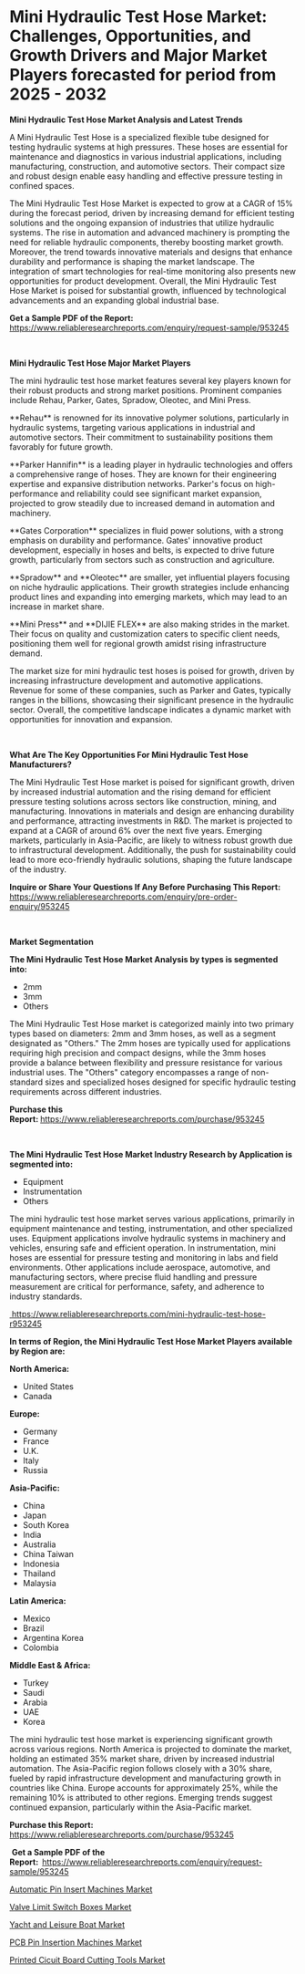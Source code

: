 <p><h1>Mini Hydraulic Test Hose Market: Challenges, Opportunities, and Growth Drivers and Major Market Players forecasted for period from 2025 - 2032</h1></p><p><strong>Mini Hydraulic Test Hose Market Analysis and Latest Trends</strong></p>
<p><p>A Mini Hydraulic Test Hose is a specialized flexible tube designed for testing hydraulic systems at high pressures. These hoses are essential for maintenance and diagnostics in various industrial applications, including manufacturing, construction, and automotive sectors. Their compact size and robust design enable easy handling and effective pressure testing in confined spaces.</p><p>The Mini Hydraulic Test Hose Market is expected to grow at a CAGR of 15% during the forecast period, driven by increasing demand for efficient testing solutions and the ongoing expansion of industries that utilize hydraulic systems. The rise in automation and advanced machinery is prompting the need for reliable hydraulic components, thereby boosting market growth. Moreover, the trend towards innovative materials and designs that enhance durability and performance is shaping the market landscape. The integration of smart technologies for real-time monitoring also presents new opportunities for product development. Overall, the Mini Hydraulic Test Hose Market is poised for substantial growth, influenced by technological advancements and an expanding global industrial base.</p></p>
<p><strong>Get a Sample PDF of the Report:&nbsp;</strong> <a href="https://www.reliableresearchreports.com/enquiry/request-sample/953245?utm_campaign=37&utm_medium=2&utm_source=Github&utm_content=ia&utm_term=23022025&utm_id=mini-hydraulic-test-hose">https://www.reliableresearchreports.com/enquiry/request-sample/953245</a></p>
<p>&nbsp;</p>
<p><strong>Mini Hydraulic Test Hose Major Market Players</strong></p>
<p><p>The mini hydraulic test hose market features several key players known for their robust products and strong market positions. Prominent companies include Rehau, Parker, Gates, Spradow, Oleotec, and Mini Press.</p><p>**Rehau** is renowned for its innovative polymer solutions, particularly in hydraulic systems, targeting various applications in industrial and automotive sectors. Their commitment to sustainability positions them favorably for future growth.</p><p>**Parker Hannifin** is a leading player in hydraulic technologies and offers a comprehensive range of hoses. They are known for their engineering expertise and expansive distribution networks. Parker's focus on high-performance and reliability could see significant market expansion, projected to grow steadily due to increased demand in automation and machinery.</p><p>**Gates Corporation** specializes in fluid power solutions, with a strong emphasis on durability and performance. Gates' innovative product development, especially in hoses and belts, is expected to drive future growth, particularly from sectors such as construction and agriculture.</p><p>**Spradow** and **Oleotec** are smaller, yet influential players focusing on niche hydraulic applications. Their growth strategies include enhancing product lines and expanding into emerging markets, which may lead to an increase in market share.</p><p>**Mini Press** and **DIJIE FLEX** are also making strides in the market. Their focus on quality and customization caters to specific client needs, positioning them well for regional growth amidst rising infrastructure demand.</p><p>The market size for mini hydraulic test hoses is poised for growth, driven by increasing infrastructure development and automotive applications. Revenue for some of these companies, such as Parker and Gates, typically ranges in the billions, showcasing their significant presence in the hydraulic sector. Overall, the competitive landscape indicates a dynamic market with opportunities for innovation and expansion.</p></p>
<p>&nbsp;</p>
<p><strong>What Are The Key Opportunities For Mini Hydraulic Test Hose Manufacturers?</strong></p>
<p><p>The Mini Hydraulic Test Hose market is poised for significant growth, driven by increased industrial automation and the rising demand for efficient pressure testing solutions across sectors like construction, mining, and manufacturing. Innovations in materials and design are enhancing durability and performance, attracting investments in R&D. The market is projected to expand at a CAGR of around 6% over the next five years. Emerging markets, particularly in Asia-Pacific, are likely to witness robust growth due to infrastructural development. Additionally, the push for sustainability could lead to more eco-friendly hydraulic solutions, shaping the future landscape of the industry.</p></p>
<p><strong>Inquire or Share Your Questions If Any Before Purchasing This Report:</strong> <a href="https://www.reliableresearchreports.com/enquiry/pre-order-enquiry/953245?utm_campaign=37&utm_medium=2&utm_source=Github&utm_content=ia&utm_term=23022025&utm_id=mini-hydraulic-test-hose">https://www.reliableresearchreports.com/enquiry/pre-order-enquiry/953245</a></p>
<p>&nbsp;</p>
<p><strong>Market Segmentation</strong></p>
<p><strong>The Mini Hydraulic Test Hose Market Analysis by types is segmented into:</strong></p>
<p><ul><li>2mm</li><li>3mm</li><li>Others</li></ul></p>
<p><p>The Mini Hydraulic Test Hose market is categorized mainly into two primary types based on diameters: 2mm and 3mm hoses, as well as a segment designated as "Others." The 2mm hoses are typically used for applications requiring high precision and compact designs, while the 3mm hoses provide a balance between flexibility and pressure resistance for various industrial uses. The "Others" category encompasses a range of non-standard sizes and specialized hoses designed for specific hydraulic testing requirements across different industries.</p></p>
<p><strong>Purchase this Report:&nbsp;</strong><a href="https://www.reliableresearchreports.com/purchase/953245?utm_campaign=37&utm_medium=2&utm_source=Github&utm_content=ia&utm_term=23022025&utm_id=mini-hydraulic-test-hose">https://www.reliableresearchreports.com/purchase/953245</a></p>
<p>&nbsp;</p>
<p><strong>The Mini Hydraulic Test Hose Market Industry Research by Application is segmented into:</strong></p>
<p><ul><li>Equipment</li><li>Instrumentation</li><li>Others</li></ul></p>
<p><p>The mini hydraulic test hose market serves various applications, primarily in equipment maintenance and testing, instrumentation, and other specialized uses. Equipment applications involve hydraulic systems in machinery and vehicles, ensuring safe and efficient operation. In instrumentation, mini hoses are essential for pressure testing and monitoring in labs and field environments. Other applications include aerospace, automotive, and manufacturing sectors, where precise fluid handling and pressure measurement are critical for performance, safety, and adherence to industry standards.</p></p>
<p><a href="https://www.reliableresearchreports.com/mini-hydraulic-test-hose-r953245?utm_campaign=37&utm_medium=2&utm_source=Github&utm_content=ia&utm_term=23022025&utm_id=mini-hydraulic-test-hose">&nbsp;https://www.reliableresearchreports.com/mini-hydraulic-test-hose-r953245</a></p>
<p><strong>In terms of Region, the Mini Hydraulic Test Hose Market Players available by Region are:</strong></p>
<p>
    <p> <strong> North America: </strong>
        <ul>
            <li>United States</li>
            <li>Canada</li>
        </ul>
        </p> 
    <p> <strong> Europe: </strong>
        <ul>
            <li>Germany</li>
            <li>France</li>
            <li>U.K.</li>
            <li>Italy</li>
            <li>Russia</li>
        </ul>
        </p> 
    <p> <strong> Asia-Pacific: </strong>
        <ul>
            <li>China</li>
            <li>Japan</li>
            <li>South Korea</li>
            <li>India</li>
            <li>Australia</li>
            <li>China Taiwan</li>
            <li>Indonesia</li>
            <li>Thailand</li>
            <li>Malaysia</li>
        </ul>
        </p> 
    <p> <strong> Latin America: </strong>
        <ul>
            <li>Mexico</li>
            <li>Brazil</li>
            <li>Argentina Korea</li>
            <li>Colombia</li>
        </ul>
        </p> 
    <p> <strong> Middle East & Africa: </strong>
        <ul>
            <li>Turkey</li>
            <li>Saudi</li>
            <li>Arabia</li>
            <li>UAE</li>
            <li>Korea</li>
        </ul>
    </p>
    </p>
<p><p>The mini hydraulic test hose market is experiencing significant growth across various regions. North America is projected to dominate the market, holding an estimated 35% market share, driven by increased industrial automation. The Asia-Pacific region follows closely with a 30% share, fueled by rapid infrastructure development and manufacturing growth in countries like China. Europe accounts for approximately 25%, while the remaining 10% is attributed to other regions. Emerging trends suggest continued expansion, particularly within the Asia-Pacific market.</p></p>
<p><strong>Purchase this Report: </strong><a href="https://www.reliableresearchreports.com/purchase/953245?utm_campaign=37&utm_medium=2&utm_source=Github&utm_content=ia&utm_term=23022025&utm_id=mini-hydraulic-test-hose">https://www.reliableresearchreports.com/purchase/953245</a></p>
<p>&nbsp;<strong>Get a Sample PDF of the Report:&nbsp;&nbsp;</strong><a href="https://www.reliableresearchreports.com/enquiry/request-sample/953245?utm_campaign=37&utm_medium=2&utm_source=Github&utm_content=ia&utm_term=23022025&utm_id=mini-hydraulic-test-hose">https://www.reliableresearchreports.com/enquiry/request-sample/953245</a></p>
<p><strong></strong></p>
<p><p><a href="https://github.com/jamesgomez337/Market-Research-Report-List-1/blob/main/automatic-pin-insert-machines-market.md?utm_campaign=37&utm_medium=2&utm_source=Github&utm_content=ia&utm_term=23022025&utm_id=mini-hydraulic-test-hose">Automatic Pin Insert Machines Market</a></p><p><a href="https://github.com/rigelciara0p/Market-Research-Report-List-1/blob/main/valve-limit-switch-boxes-market.md?utm_campaign=37&utm_medium=2&utm_source=Github&utm_content=ia&utm_term=23022025&utm_id=mini-hydraulic-test-hose">Valve Limit Switch Boxes Market</a></p><p><a href="https://github.com/samesdufloiw/Market-Research-Report-List-1/blob/main/yacht-and-leisure-boat-market.md?utm_campaign=37&utm_medium=2&utm_source=Github&utm_content=ia&utm_term=23022025&utm_id=mini-hydraulic-test-hose">Yacht and Leisure Boat Market</a></p><p><a href="https://github.com/porstheftyux/Market-Research-Report-List-1/blob/main/pcb-pin-insertion-machines-market.md?utm_campaign=37&utm_medium=2&utm_source=Github&utm_content=ia&utm_term=23022025&utm_id=mini-hydraulic-test-hose">PCB Pin Insertion Machines Market</a></p><p><a href="https://github.com/tiagoamicijo/Market-Research-Report-List-1/blob/main/printed-cicuit-board-cutting-tools-market.md?utm_campaign=37&utm_medium=2&utm_source=Github&utm_content=ia&utm_term=23022025&utm_id=mini-hydraulic-test-hose">Printed Cicuit Board Cutting Tools Market</a></p></p>